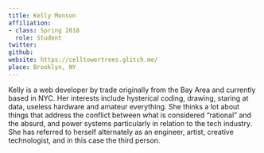 ```yaml
---
title: Kelly Monson
affiliation:
- class: Spring 2018
  role: Student
twitter:
github:
website: https://celltowertrees.glitch.me/
place: Brooklyn, NY
---
```

Kelly is a web developer by trade originally from the Bay Area and currently based in NYC. Her interests include hysterical coding, drawing, staring at data, useless hardware and amateur everything. She thinks a lot about things that address the conflict between what is considered “rational” and the absurd, and power systems particularly in relation to the tech industry. She has referred to herself alternately as an engineer, artist, creative technologist, and in this case the third person.
